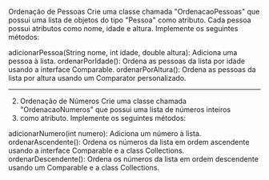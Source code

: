 Ordenação de Pessoas
Crie uma classe chamada "OrdenacaoPessoas" que possui uma lista de objetos do tipo 
"Pessoa" como atributo. Cada pessoa possui atributos como nome, idade e altura. 
Implemente os seguintes métodos:

adicionarPessoa(String nome, int idade, double altura): Adiciona uma pessoa à lista.
ordenarPorIdade(): Ordena as pessoas da lista por idade usando a interface Comparable.
ordenarPorAltura(): Ordena as pessoas da lista por altura usando um Comparator personalizado.

************************************************************************************************

2. Ordenação de Números
   Crie uma classe chamada "OrdenacaoNumeros" que possui uma lista de números inteiros 
3. como atributo. Implemente os seguintes métodos:

adicionarNumero(int numero): Adiciona um número à lista.
ordenarAscendente(): Ordena os números da lista em ordem ascendente usando a interface
Comparable e a class Collections.
ordenarDescendente(): Ordena os números da lista em ordem descendente usando um Comparable 
e a class Collections.
